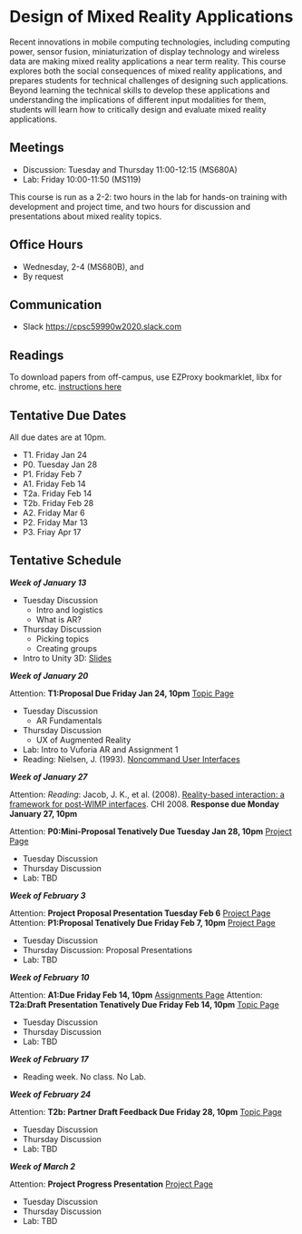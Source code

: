 # Design of Mixed Reality Applications

Recent innovations in mobile computing technologies, including computing power, sensor fusion, miniaturization of display technology and wireless data are making mixed reality applications a near term reality. This course explores both the social consequences of mixed reality applications, and prepares students for technical challenges of designing such applications. Beyond learning the technical skills to develop these applications and understanding the implications of different input modalities for them, students will learn how to critically design and evaluate mixed reality applications.

## Meetings

* Discussion: Tuesday and Thursday 11:00-12:15 (MS680A)
* Lab: Friday 10:00-11:50 (MS119)

This course is run as a 2-2: two hours in the lab for hands-on training with development and project time, and two hours for discussion and presentations about mixed reality topics.

## Office Hours

* Wednesday, 2-4 (MS680B), and
* By request

## Communication

* Slack <https://cpsc59990w2020.slack.com>

## Readings

To download papers from off-campus, use EZProxy bookmarklet, libx for chrome, etc. [instructions here](https://library.ucalgary.ca/c.php?g=255563&p=1704031)

## Tentative Due Dates

All due dates are at 10pm.

* T1. Friday Jan 24
* P0. Tuesday Jan 28
* P1. Friday Feb 7
* A1. Friday Feb 14
* T2a. Friday Feb 14
* T2b. Friday Feb 28
* A2. Friday Mar 6
* P2. Friday Mar 13
* P3. Friay Apr 17

## Tentative Schedule

***Week of January 13***

* Tuesday Discussion
  * Intro and logistics
  * What is AR?
* Thursday Discussion
  * Picking topics
  * Creating groups
* Intro to Unity 3D: [Slides](https://www.dropbox.com/s/mtz8qut8po4qtuz/Tutorial%201%20-%20Intro%20to%20Unity.pptx?dl=0)

***Week of January 20***

Attention: **T1:Proposal Due Friday Jan 24, 10pm** [Topic Page](topic.md)

* Tuesday Discussion
  * AR Fundamentals
* Thursday Discussion
  * UX of Augmented Reality
* Lab: Intro to Vuforia AR and Assignment 1
* Reading: Nielsen, J. (1993). [Noncommand User Interfaces](https://www.nngroup.com/articles/noncommand/)

***Week of January 27***

Attention: _Reading_: Jacob, J. K., et al. (2008). [Reality-based interaction: a framework for post-WIMP interfaces](https://dl.acm.org/doi/10.1145/1357054.1357089). CHI 2008. **Response due Monday January 27, 10pm**

Attention: **P0:Mini-Proposal Tenatively Due Tuesday Jan 28, 10pm** [Project Page](project.md)

* Tuesday Discussion
* Thursday Discussion
* Lab: TBD

***Week of February 3***

Attention: **Project Proposal Presentation Tuesday Feb 6** [Project Page](project.md)
Attention: **P1:Proposal Tenatively Due Friday Feb 7, 10pm** [Project Page](project.md)

* Tuesday Discussion
* Thursday Discussion: Proposal Presentations
* Lab: TBD

***Week of February 10***

Attention: **A1:Due Friday Feb 14, 10pm** [Assignments Page](assignments.md)
Attention: **T2a:Draft Presentation Tenatively Due Friday Feb 14, 10pm** [Topic Page](topic.md)

* Tuesday Discussion
* Thursday Discussion
* Lab: TBD

***Week of February 17***

* Reading week. No class. No Lab.
  
***Week of February 24***

Attention: **T2b: Partner Draft Feedback Due Friday 28, 10pm** [Topic Page](topic.md)

* Tuesday Discussion
* Thursday Discussion
* Lab: TBD

***Week of March 2***

Attention: **Project Progress Presentation** [Project Page](project.md)

* Tuesday Discussion
* Thursday Discussion
* Lab: TBD
